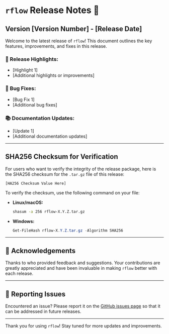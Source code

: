 # `rflow` Release Notes 🚀

## Version [Version Number] - [Release Date]

Welcome to the latest release of `rflow`! This document outlines the key features, improvements, and fixes in this release.

### 🌟 Release Highlights:
- [Highlight 1]
- [Additional highlights or improvements]

### 🐞 Bug Fixes:
- [Bug Fix 1]
- [Additional bug fixes]

### 📚 Documentation Updates:
- [Update 1]
- [Additional documentation updates]

---

## SHA256 Checksum for Verification

For users who want to verify the integrity of the release package, here is the SHA256 checksum for the `.tar.gz` file of this release:

```
[HA256 Checksum Value Here]
```

To verify the checksum, use the following command on your file:

- **Linux/macOS:**
  ```bash
  shasum -a 256 rflow-X.Y.Z.tar.gz
  ```
- **Windows:**
  ```powershell
  Get-FileHash rflow-X.Y.Z.tar.gz -Algorithm SHA256
  ```

---

## 🙏 Acknowledgements

Thanks to who provided feedback and suggestions. Your contributions are greatly appreciated and have been invaluable in making `rflow` better with each release.

---

## 🐛 Reporting Issues

Encountered an issue? Please report it on the [GitHub issues page](https://github.com/tonylook/rflow/issues) so that it can be addressed in future releases.

---

Thank you for using `rflow`! Stay tuned for more updates and improvements.